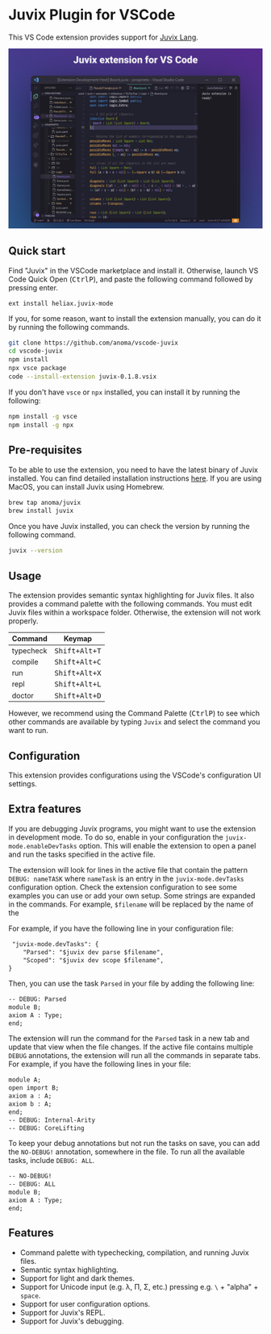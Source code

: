 # Juvix Plugin for VSCode

This VS Code extension provides support for [Juvix Lang](https://github.com/anoma/juvix).

<p align="center">
  <img src="https://github.com/anoma/vscode-juvix/raw/main/assets/juvix-vscode-extension.png" >
</p>

## Quick start

Find "Juvix" in the VSCode marketplace and install it. Otherwise, launch VS Code
Quick Open (<kbd>Ctrl</kbd><kbd>P</kbd>), and paste the following command
followed by pressing enter.

```
ext install heliax.juvix-mode
```

If you, for some reason, want to install the extension manually,
you can do it by running the following commands.

```bash
git clone https://github.com/anoma/vscode-juvix
cd vscode-juvix
npm install
npx vsce package
code --install-extension juvix-0.1.8.vsix
```

If you don't have `vsce` or `npx` installed, you can install it by running the following:

```bash
npm install -g vsce
npm install -g npx
```

## Pre-requisites

To be able to use the extension, you need to have the latest binary of Juvix
installed. You can find detailed installation instructions
[here](https://docs.juvix.org/#installation). If you are using MacOS, you can
install Juvix using Homebrew.

```bash
brew tap anoma/juvix
brew install juvix
```

Once you have Juvix installed, you can check the version by running the
following command.

```bash
juvix --version
```

## Usage

The extension provides semantic syntax highlighting for Juvix files. It also
provides a command palette with the following commands. You must edit Juvix
files within a workspace folder. Otherwise, the extension will not work
properly.

| Command   |         Keymap         |
| :-------- | :--------------------: |
| typecheck | <kbd>Shift+Alt+T</kbd> |
| compile   | <kbd>Shift+Alt+C</kbd> |
| run       | <kbd>Shift+Alt+X</kbd> |
| repl      | <kbd>Shift+Alt+L</kbd> |
| doctor    | <kbd>Shift+Alt+D</kbd> |

However, we recommend using the Command Palette (<kbd>Ctrl</kbd><kbd>P</kbd>) to
see which other commands are available by typing `Juvix` and select the command you want to run.

## Configuration

This extension provides configurations using the VSCode's configuration UI
settings.

## Extra features

If you are debugging Juvix programs, you might want to use the extension in
development mode. To do so, enable in your configuration the
`juvix-mode.enableDevTasks` option. This will enable the extension to open a
panel and run the tasks specified in the active file.

The extension will look for lines in the active file that contain the pattern
`DEBUG: nameTASK` where `nameTask` is an entry in the `juvix-mode.devTasks`
configuration option. Check the extension configuration to see some examples you
can use or add your own setup. Some strings are expanded in the commands. For
example, `$filename` will be replaced by the name of the

For example, if you have the following line in your configuration file:

```
 "juvix-mode.devTasks": {
    "Parsed": "$juvix dev parse $filename",
    "Scoped": "$juvix dev scope $filename",
}
```

Then, you can use the task `Parsed` in your file by adding the following line:

```
-- DEBUG: Parsed
module B;
axiom A : Type;
end;
```

The extension will run the command for the `Parsed` task in a new tab and update
that view when the file changes. If the active file contains multiple `DEBUG`
annotations, the extension will run all the commands in separate tabs. For
example, if you have the following lines in your file:

```
module A;
open import B;
axiom a : A;
axiom b : A;
end;
-- DEBUG: Internal-Arity
-- DEBUG: CoreLifting
```

To keep your debug annotations but not run the tasks on save, you can add the
`NO-DEBUG!` annotation, somewhere in the file. To run all the available tasks,
include `DEBUG: ALL`.

```
-- NO-DEBUG!
-- DEBUG: ALL
module B;
axiom A : Type;
end;
```

## Features

- Command palette with typechecking, compilation, and running Juvix files.
- Semantic syntax highlighting.
- Support for light and dark themes.
- Support for Unicode input (e.g. λ, Π, Σ, etc.) pressing e.g. `\` + "alpha" + `space`.
- Support for user configuration options.
- Support for Juvix's REPL.
- Support for Juvix's debugging.
